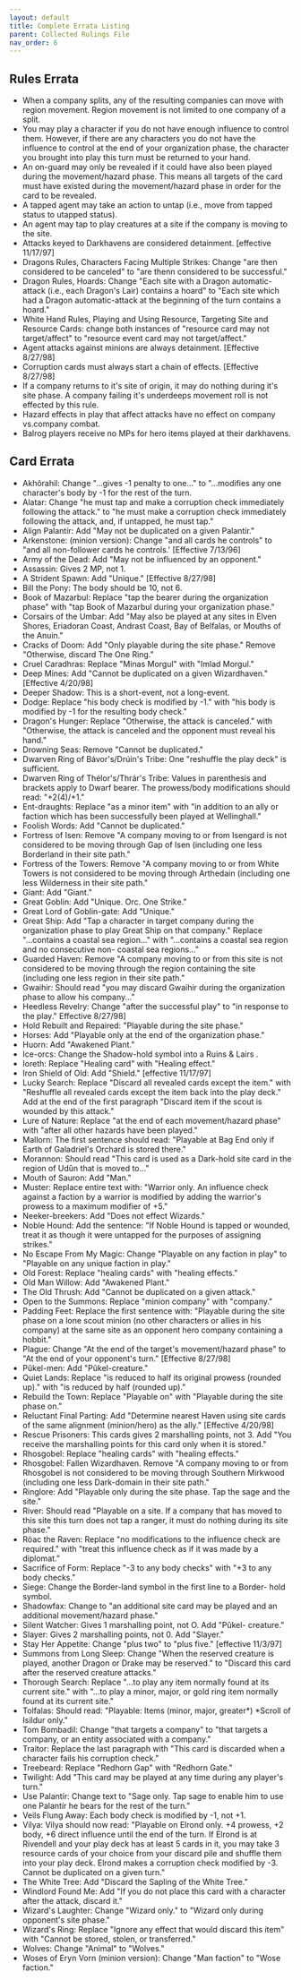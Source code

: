 ```yaml
---
layout: default
title: Complete Errata Listing
parent: Collected Rulings File
nav_order: 6
---
```


## Rules Errata
- When a company splits, any of the resulting companies can move with region movement. Region movement is not limited to one company of a split.
- You may play a character if you do not have enough influence to control them. However, if there are any characters you do not have the influence to control at the end of your organization phase, the character you brought into play this turn must be returned to your hand.
- An on-guard may only be revealed if it could have also been played during the movement/hazard phase. This means all targets of the card must have existed during the movement/hazard phase in order for the card to be revealed.
- A tapped agent may take an action to untap (i.e., move from tapped status to utapped status).
- An agent may tap to play creatures at a site if the company is moving to the site.
- Attacks keyed to Darkhavens are considered detainment. [effective 11/17/97]
- Dragons Rules, Characters Facing Multiple Strikes: Change "are then considered to be canceled" to "are thenn considered to be successful."
- Dragon Rules, Hoards: Change "Each site with a Dragon automatic-attack (i.e., each Dragon's Lair) contains a hoard" to "Each site which had a Dragon automatic-attack at the beginning of the turn contains a hoard."
- White Hand Rules, Playing and Using Resource, Targeting Site and Resource Cards: change both instances of "resource card may not target/affect" to "resource event card may not target/affect."
- Agent attacks against minions are always detainment. [Effective 8/27/98]
- Corruption cards must always start a chain of effects. [Effective 8/27/98]
- If a company returns to it's site of origin, it may do nothing during it's site phase. A company failing it's underdeeps movement roll is not effected by this rule.
- Hazard effects in play that affect attacks have no effect on company vs.company combat.
- Balrog players receive no MPs for hero items played at their darkhavens.
 
## Card Errata
- Akhôrahil: Change "...gives -1 penalty to one..." to "...modifies any one character's body by -1 for the rest of the turn.
- Alatar: Change "he must tap and make a corruption check immediately following the attack." to "he must make a corruption check immediately following the attack, and, if untapped, he must tap."
- Align Palantír: Add "May not be duplicated on a given Palantír."
- Arkenstone: (minion version): Change "and all cards he controls" to "and all non-follower cards he controls.' [Effective 7/13/96]
- Army of the Dead: Add "May not be influenced by an opponent."
- Assassin: Gives 2 MP, not 1.
- A Strident Spawn: Add "Unique." [Effective 8/27/98]
- Bill the Pony: The body should be 10, not 6.
- Book of Mazarbul: Replace "tap the bearer during the organization phase" with "tap Book of Mazarbul during your organization phase."
- Corsairs of the Umbar: Add "May also be played at any sites in Elven Shores, Eriadoran Coast, Andrast Coast, Bay of Belfalas, or Mouths of the Anuin."
- Cracks of Doom: Add "Only playable during the site phase." Remove "Otherwise, discard The One Ring."
- Cruel Caradhras: Replace "Minas Morgul" with "Imlad Morgul."
- Deep Mines: Add "Cannot be duplicated on a given Wizardhaven." [Effective 4/20/98]
- Deeper Shadow: This is a short-event, not a long-event.
- Dodge: Replace "his body check is modified by -1." with "his body is modified by -1 for the resulting body check."
- Dragon's Hunger: Replace "Otherwise, the attack is canceled." with "Otherwise, the attack is canceled and the opponent must reveal his hand."
- Drowning Seas: Remove "Cannot be duplicated."
- Dwarven Ring of Bávor's/Drúin's Tribe: One "reshuffle the play deck" is sufficient.
- Dwarven Ring of Thélor's/Thrár's Tribe: Values in parenthesis and brackets apply to Dwarf bearer. The prowess/body modifications should read: "+2(4)/+1."
- Ent-draughts: Replace "as a minor item" with "in addition to an ally or faction which has been successfully been played at Wellinghall."
- Foolish Words: Add "Cannot be duplicated."
- Fortress of Isen: Remove "A company moving to or from Isengard is not considered to be moving through Gap of Isen (including one less Borderland in their site path."
- Fortress of the Towers: Remove "A company moving to or from White Towers is not considered to be moving through Arthedain (including one less Wilderness in their site path."
- Giant: Add "Giant."
- Great Goblin: Add "Unique. Orc. One Strike."
- Great Lord of Goblin-gate: Add "Unique."
- Great Ship: Add "Tap a character in target company during the organization phase to play Great Ship on that company." Replace "...contains a coastal sea region..." with "...contains a coastal sea region and no consecutive non- coastal sea regions..."
- Guarded Haven: Remove "A company moving to or from this site is not considered to be moving through the region containing the site (including one less region in their site path."
- Gwaihir: Should read "you may discard Gwaihir during the organization phase to allow his company..."
- Heedless Revelry: Change "after the successful play" to "in response to the play." Effective 8/27/98]
- Hold Rebuilt and Repaired: "Playable during the site phase."
- Horses: Add "Playable only at the end of the organization phase."
- Huorn: Add "Awakened Plant."
- Ice-orcs: Change the Shadow-hold symbol into a Ruins & Lairs .
- Ioreth: Replace "Healing card" with "Healing effect."
- Iron Shield of Old: Add "Shield." [effective 11/17/97]
- Lucky Search: Replace "Discard all revealed cards except the item." with "Reshuffle all revealed cards except the item back into the play deck." Add at the end of the first paragraph "Discard item if the scout is wounded by this attack."
- Lure of Nature: Replace "at the end of each movement/hazard phase" with "after all other hazards have been played."
- Mallorn: The first sentence should read: "Playable at Bag End only if Earth of Galadriel's Orchard is stored there."
- Morannon: Should read "This card is used as a Dark-hold site card in the region of Udûn that is moved to..."
- Mouth of Sauron: Add "Man."
- Muster: Replace entire text with: "Warrior only. An influence check against a faction by a warrior is modified by adding the warrior's prowess to a maximum modifier of +5."
- Neeker-breekers: Add "Does not effect Wizards."
- Noble Hound: Add the sentence: "If Noble Hound is tapped or wounded, treat it as though it were untapped for the purposes of assigning strikes."
- No Escape From My Magic: Change "Playable on any faction in play" to "Playable on any unique faction in play."
- Old Forest: Replace "healing cards" with "healing effects."
- Old Man Willow: Add "Awakened Plant."
- The Old Thrush: Add "Cannot be duplicated on a given attack."
- Open to the Summons: Replace "minion company" with "company."
- Padding Feet: Replace the first sentence with: "Playable during the site phase on a lone scout minion (no other characters or allies in his company) at the same site as an opponent hero company containing a hobbit."
- Plague: Change "At the end of the target's movement/hazard phase" to "At the end of your opponent's turn." [Effective 8/27/98]
- Pûkel-men: Add "Pûkel-creature."
- Quiet Lands: Replace "is reduced to half its original prowess (rounded up)." with "is reduced by half (rounded up)."
- Rebuild the Town: Replace "Playable on" with "Playable during the site phase on."
- Reluctant Final Parting: Add "Determine nearest Haven using site cards of the same alignment (minion/hero) as the ally." [Effective 4/20/98]
- Rescue Prisoners: This cards gives 2 marshalling points, not 3. Add "You receive the marshalling points for this card only when it is stored."
- Rhosgobel: Replace "healing cards" with "healing effects."
- Rhosgobel: Fallen Wizardhaven. Remove "A company moving to or from Rhosgobel is not considered to be moving through Southern Mirkwood (including one less Dark-domain in their site path."
- Ringlore: Add "Playable only during the site phase. Tap the sage and the site."
- River: Should read "Playable on a site. If a company that has moved to this site this turn does not tap a ranger, it must do nothing during its site phase."
- Röac the Raven: Replace "no modifications to the influence check are required." with "treat this influence check as if it was made by a diplomat."
- Sacrifice of Form: Replace "-3 to any body checks" with "+3 to any body checks."
- Siege: Change the Border-land symbol in the first line to a Border- hold symbol.
- Shadowfax: Change to "an additional site card may be played and an additional movement/hazard phase."
- Silent Watcher: Gives 1 marshalling point, not O. Add "Pûkel- creature."
- Slayer: Gives 2 marshalling points, not 0. Add "Slayer."
- Stay Her Appetite: Change "plus two" to "plus five." [effective 11/3/97]
- Summons from Long Sleep: Change "When the reserved creature is played, another Dragon or Drake may be reserved." to "Discard this card after the reserved creature attacks."
- Thorough Search: Replace "...to play any item normally found at its current site." with "...to play a minor, major, or gold ring item normally found at its current site."
- Tolfalas: Should read: "Playable: Items (minor, major, greater\*) \*Scroll of Isildur only."
- Tom Bombadil: Change "that targets a company" to "that targets a company, or an entity associated with a company."
- Traitor: Replace the last paragraph with "This card is discarded when a character fails his corruption check."
- Treebeard: Replace "Redhorn Gap" with "Redhorn Gate."
- Twilight: Add "This card may be played at any time during any player's turn."
- Use Palantír: Change text to "Sage only. Tap sage to enable him to use one Palantír he bears for the rest of the turn."
- Veils Flung Away: Each body check is modified by -1, not +1.
- Vilya: Vilya should now read: "Playable on Elrond only. +4 prowess, +2 body, +6 direct influence until the end of the turn. If Elrond is at Rivendell and your play deck has at least 5 cards in it, you may take 3 resource cards of your choice from your discard pile and shuffle them into your play deck. Elrond makes a corruption check modified by -3. Cannot be duplicated on a given turn."
- The White Tree: Add "Discard the Sapling of the White Tree."
- Windlord Found Me: Add "If you do not place this card with a character after the attack, discard it."
- Wizard's Laughter: Change "Wizard only." to "Wizard only during opponent's site phase."
- Wizard's Ring: Replace "Ignore any effect that would discard this item" with "Cannot be stored, stolen, or transferred."
- Wolves: Change "Animal" to "Wolves."
- Woses of Eryn Vorn (minion version): Change "Man faction" to "Wose faction."
